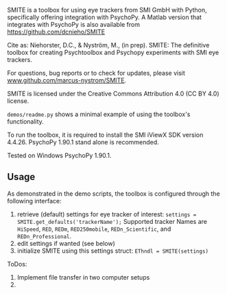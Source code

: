 SMITE is a toolbox for using eye trackers from SMI GmbH with Python,
specifically offering integration with PsychoPy. A Matlab version
that integrates with PsychoPy is also available from https://github.com/dcnieho/SMITE

Cite as:
Niehorster, D.C., & Nyström, M., (in prep). SMITE: The definitive
toolbox for creating Psychtoolbox and Psychopy experiments with SMI eye
trackers.

For questions, bug reports or to check for updates, please visit
www.github.com/marcus-nystrom/SMITE. 

SMITE is licensed under the Creative Commons Attribution 4.0 (CC BY 4.0) license.

`demos/readme.py` shows a minimal example of using the toolbox's
functionality.

To run the toolbox, it is required to install the SMI iViewX SDK version
4.4.26. PsychoPy 1.90.1 stand alone is recommended. 

Tested on Windows PsychoPy 1.90.1.

## Usage
As demonstrated in the demo scripts, the toolbox is configured through
the following interface:
1. retrieve (default) settings for eye tracker of interest: `settings =
SMITE.get_defaults('trackerName');` Supported tracker Names are `HiSpeed`,
`RED`, `REDm`, `RED250mobile`, `REDn_Scientific`, and `REDn_Professional`.
2. edit settings if wanted (see below)
3. initialize SMITE using this settings struct: `EThndl = SMITE(settings)`

ToDos:
1. Implement file transfer in two computer setups
2. 